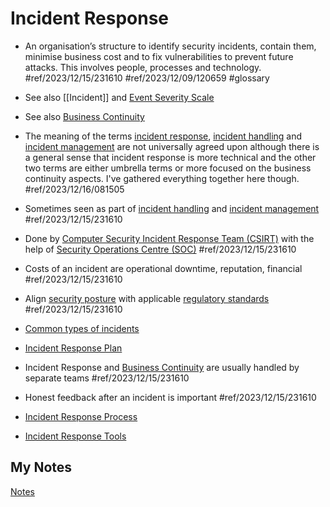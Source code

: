 # Incident Response
- An organisation’s structure to identify security incidents, contain them, minimise business cost and to fix vulnerabilities to prevent future attacks. This involves people, processes and technology.  #ref/2023/12/15/231610 #ref/2023/12/09/120659 #glossary

- See also [[Incident]] and [Event Severity Scale](event-severity-scale.md)
- See also [Business Continuity](business-continuity.md)

- The meaning of the terms [incident response](incident-response.md), [incident handling](incident-handling.md) and [incident management](incident-management.md) are not universally agreed upon although there is a general sense that incident response is more technical and the other two terms are either umbrella terms or more focused on the business continuity aspects. I've gathered everything together here though. #ref/2023/12/16/081505
- Sometimes seen as part of [incident handling](incident-handling.md) and [incident management](incident-management.md) #ref/2023/12/15/231610
- Done by [Computer Security Incident Response Team (CSIRT)](csirt.md) with the help of [Security Operations Centre (SOC)](soc.md) #ref/2023/12/15/231610
- Costs of an incident are operational downtime, reputation, financial #ref/2023/12/15/231610
- Align [security posture](security-posture.md) with applicable [regulatory standards](regulatory-standards.md) #ref/2023/12/15/231610
- [Common types of incidents](attack-techniques.md)
- [Incident Response Plan](incident-response-plan.md)
- Incident Response and [Business Continuity](business-continuity.md) are usually handled by separate teams #ref/2023/12/15/231610
- Honest feedback after an incident is important #ref/2023/12/15/231610
- [Incident Response Process](incident-response-process.md)
- [Incident Response Tools](incident-response-tools.md)
## My Notes
[Notes](mynotes/incident-response-notes.md)

